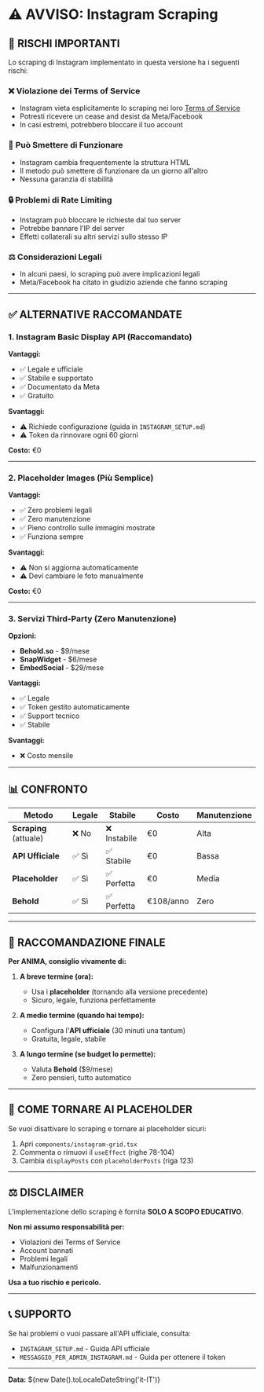 # ⚠️ AVVISO: Instagram Scraping

## 🚨 RISCHI IMPORTANTI

Lo scraping di Instagram implementato in questa versione ha i seguenti rischi:

### ❌ **Violazione dei Terms of Service**
- Instagram vieta esplicitamente lo scraping nei loro [Terms of Service](https://help.instagram.com/581066165581870)
- Potresti ricevere un cease and desist da Meta/Facebook
- In casi estremi, potrebbero bloccare il tuo account

### 🛑 **Può Smettere di Funzionare**
- Instagram cambia frequentemente la struttura HTML
- Il metodo può smettere di funzionare da un giorno all'altro
- Nessuna garanzia di stabilità

### 🔒 **Problemi di Rate Limiting**
- Instagram può bloccare le richieste dal tuo server
- Potrebbe bannare l'IP del server
- Effetti collaterali su altri servizi sullo stesso IP

### ⚖️ **Considerazioni Legali**
- In alcuni paesi, lo scraping può avere implicazioni legali
- Meta/Facebook ha citato in giudizio aziende che fanno scraping

---

## ✅ ALTERNATIVE RACCOMANDATE

### **1. Instagram Basic Display API** (Raccomandato)
**Vantaggi:**
- ✅ Legale e ufficiale
- ✅ Stabile e supportato
- ✅ Documentato da Meta
- ✅ Gratuito

**Svantaggi:**
- ⚠️ Richiede configurazione (guida in `INSTAGRAM_SETUP.md`)
- ⚠️ Token da rinnovare ogni 60 giorni

**Costo:** €0

---

### **2. Placeholder Images** (Più Semplice)
**Vantaggi:**
- ✅ Zero problemi legali
- ✅ Zero manutenzione
- ✅ Pieno controllo sulle immagini mostrate
- ✅ Funziona sempre

**Svantaggi:**
- ⚠️ Non si aggiorna automaticamente
- ⚠️ Devi cambiare le foto manualmente

**Costo:** €0

---

### **3. Servizi Third-Party** (Zero Manutenzione)
**Opzioni:**
- **Behold.so** - $9/mese
- **SnapWidget** - $6/mese
- **EmbedSocial** - $29/mese

**Vantaggi:**
- ✅ Legale
- ✅ Token gestito automaticamente
- ✅ Support tecnico
- ✅ Stabile

**Svantaggi:**
- ❌ Costo mensile

---

## 📊 CONFRONTO

| Metodo | Legale | Stabile | Costo | Manutenzione |
|--------|--------|---------|-------|--------------|
| **Scraping** (attuale) | ❌ No | ❌ Instabile | €0 | Alta |
| **API Ufficiale** | ✅ Sì | ✅ Stabile | €0 | Bassa |
| **Placeholder** | ✅ Sì | ✅ Perfetta | €0 | Media |
| **Behold** | ✅ Sì | ✅ Perfetta | €108/anno | Zero |

---

## 🎯 RACCOMANDAZIONE FINALE

**Per ANIMA, consiglio vivamente di:**

1. **A breve termine (ora):**
   - Usa i **placeholder** (tornando alla versione precedente)
   - Sicuro, legale, funziona perfettamente
   
2. **A medio termine (quando hai tempo):**
   - Configura l'**API ufficiale** (30 minuti una tantum)
   - Gratuita, legale, stabile
   
3. **A lungo termine (se budget lo permette):**
   - Valuta **Behold** ($9/mese)
   - Zero pensieri, tutto automatico

---

## 🔄 COME TORNARE AI PLACEHOLDER

Se vuoi disattivare lo scraping e tornare ai placeholder sicuri:

1. Apri `components/instagram-grid.tsx`
2. Commenta o rimuovi il `useEffect` (righe 78-104)
3. Cambia `displayPosts` con `placeholderPosts` (riga 123)

---

## ⚖️ DISCLAIMER

L'implementazione dello scraping è fornita **SOLO A SCOPO EDUCATIVO**.

**Non mi assumo responsabilità per:**
- Violazioni dei Terms of Service
- Account bannati
- Problemi legali
- Malfunzionamenti

**Usa a tuo rischio e pericolo.**

---

## 📞 SUPPORTO

Se hai problemi o vuoi passare all'API ufficiale, consulta:
- `INSTAGRAM_SETUP.md` - Guida API ufficiale
- `MESSAGGIO_PER_ADMIN_INSTAGRAM.md` - Guida per ottenere il token

---

**Data:** ${new Date().toLocaleDateString('it-IT')}

